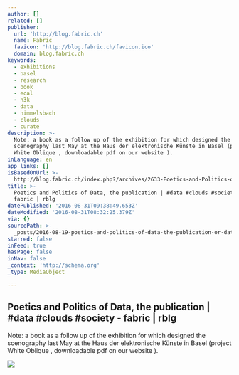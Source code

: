 ```yaml
---
author: []
related: []
publisher:
  url: 'http://blog.fabric.ch'
  name: Fabric
  favicon: 'http://blog.fabric.ch/favicon.ico'
  domain: blog.fabric.ch
keywords:
  - exhibitions
  - basel
  - research
  - book
  - ecal
  - h3k
  - data
  - himmelsbach
  - clouds
  - curate
description: >-
  Note: a book as a follow up of the exhibition for which designed the
  scenography last May at the Haus der elektronische Künste in Basel (project
  White Oblique , downloadable pdf on our website ).
inLanguage: en
app_links: []
isBasedOnUrl: >-
  http://blog.fabric.ch/index.php?/archives/2633-Poetics-and-Politics-of-Data,-the-publication-data-clouds-society.html
title: >-
  Poetics and Politics of Data, the publication | #data #clouds #society -
  fabric | rblg
datePublished: '2016-08-31T09:38:49.653Z'
dateModified: '2016-08-31T08:32:25.379Z'
via: {}
sourcePath: >-
  _posts/2016-08-19-poetics-and-politics-of-data-the-publication-or-data-cloud.md
starred: false
inFeed: true
hasPage: false
inNav: false
_context: 'http://schema.org'
_type: MediaObject

---
```

<article style=""><h1>Poetics and Politics of Data, the publication | #data #clouds #society - fabric | rblg</h1><p>Note: a book as a follow up of the exhibition for which designed the scenography last May at the Haus der elektronische Künste in Basel (project White Oblique , downloadable pdf on our website ).</p><img src="http://blog.fabric.ch/uploads/image/pbl_32h_2015.JPG" /></article>